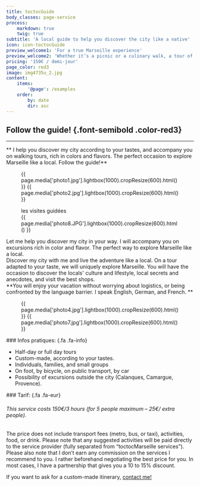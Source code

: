 ```yaml
---
title: toctocGuide
body_classes: page-service
process:
    markdown: true
    twig: true
subtitle: 'A local guide to help you discover the city like a native'
icon: icon-toctocGuide
preview_welcome1: 'For a true Marseille experience'
preview_welcome2: 'Whether it’s a picnic or a culinary walk, a tour of the old harbour or a trip to the surrounding nature - Let me be your guide.'
pricing: '150€ / demi-jour'
page_color: red3
image: img4735u_2.jpg
content:
    items:
        '@page': /examples
    order:
        by: date
        dir: asc
---
```


## Follow the guide! {.font-semibold .color-red3}
<hr class="bgcolor-red3">
<div class="text-item" markdown="1">
** I help you discover my city according to your tastes, and accompany you on walking tours, rich in colors and flavors. The perfect occasion to explore Marseille like a local. Follow the guide!**   
</div>


<figure class="image-row row-50-50">
{{ page.media['photo1.jpg'].lightbox(1000).cropResize(600).html() }}
{{ page.media['photo2.jpg'].lightbox(1000).cropResize(600).html() }}
</figure>


<figure class="image-row row-with-title row-25-75 width-100">
<figcaption class="bgcolor-red3">les visites guidées</figcaption>
{{ page.media['photo8.JPG'].lightbox(1000).cropResize(600).html() }}
</figure>


<div markdown="1">
Let me help you discover my city in your way. I will accompany you on excursions rich in color and flavor. The perfect way to explore Marseille like a local.<br>
Discover my city with me and live the adventure like a local. On a tour adapted to your taste, we will uniquely explore Marseille. You will have the occasion to discover the locals' culture and lifestyle, local secrets and anecdotes, and visit the best shops.

<br>
**You will enjoy your vacation without worrying about logistics, or being confronted by the language barrier. I speak English, German, and French.   **
</div>

<figure class="image-row row-50-50 width-100">
{{ page.media['photo4.jpg'].lightbox(1000).cropResize(600).html() }}
{{ page.media['photo7.jpg'].lightbox(1000).cropResize(600).html() }}
</figure>


<div class="cell cell-feature bgcolor-red3" markdown="1">
### Infos pratiques:   {.fa .fa-info}

* Half-day or full day tours
* Custom-made, according to your tastes. 
* Individuals, families, and small groups
* On foot, by bicycle, on public transport, by car
* Possibility of  excursions outside the city (Calanques, Camargue, Provence).
</div>


<div class="cell cell-info" markdown="1">
### Tarif:   {.fa .fa-eur}

###### This service costs 150€/3 hours (for 5 people maximum – 25€/ extra people).   
The price does not include transport fees (metro, bus, or taxi), activities, food, or drink. Please note that any suggested activities will be paid directly to the service provider (fully separated from “toctocMarseille services”). 
Please also note that I don’t earn any commission on the services I recommend to you. I rather beforehand negotiating the best price for you. In most cases, I have a partnership that gives you a 10 to 15% discount.


If you want to ask for a custom-made itinerary, [contact me!](http://toctoc.peacock.uberspace.de/fr/contact)
</div>




